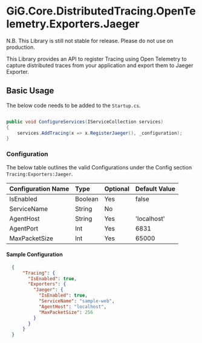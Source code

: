 # GiG.Core.DistributedTracing.OpenTelemetry.Exporters.Jaeger

N.B. This Library is still not stable for release. Please do not use on production. 

This Library provides an API to register Tracing using Open Telemetry to capture distributed traces from your application and export them to Jaeger Exporter.

## Basic Usage

The below code needs to be added to the `Startup.cs`.

```csharp

public void ConfigureServices(IServiceCollection services)
{
    services.AddTracing(x => x.RegisterJaeger(), _configuration);
}

```

### Configuration

The below table outlines the valid Configurations under the Config section `Tracing:Exporters:Jaeger`.

| Configuration Name | Type    | Optional | Default Value |
|:-------------------|:--------|:---------|:--------------|
| IsEnabled          | Boolean | Yes      | false         |
| ServiceName        | String  | No       |               |
| AgentHost          | String  | Yes      | 'localhost'   |
| AgentPort          | Int     | Yes      | 6831          |
| MaxPacketSize      | Int     | Yes      | 65000         |


#### Sample Configuration

```json
  {
      "Tracing": {
        "IsEnabled": true,
        "Exporters": {
          "Jaeger": {
            "IsEnabled": true,
            "ServiceName": "sample-web",
            "AgentHost": "localhost", 
            "MaxPacketSize": 256
          }
        }
      }
  }
```